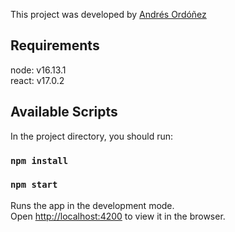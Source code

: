 This project was developed by [Andrés Ordóñez](https://github.com/theandtor) 

## Requirements

node: v16.13.1 <br />
react: v17.0.2

## Available Scripts

In the project directory, you should run:

### `npm install`
### `npm start`

Runs the app in the development mode.<br />
Open [http://localhost:4200](http://localhost:4200) to view it in the browser.
